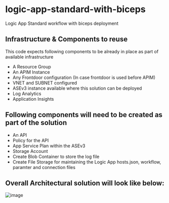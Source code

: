# logic-app-standard-with-biceps
Logic App Standard workflow with biceps deployment

## Infrastructure & Components to reuse
This code expects following components to be already in place as part of available infrastructure
- A Resource Group
- An APIM Instance
- Any Frontdoor configuration (In case frontdoor is used before APIM)
- VNET and SUBNET configured
- ASEv3 instance available where this solution can be deployed
- Log Analytics
- Application Insights

## Following components will need to be created as part of the solution
- An API
- Policy for the API
- App Service Plan within the ASEv3
- Storage Account
- Create Blob Container to store the log file
- Create File Storage for maintaining the Logic App hosts.json, workflow, paramter and connection files

## Overall Architectural solution will look like below:
![image](https://user-images.githubusercontent.com/43401999/154848583-6de229b5-143f-474d-a5bf-d8bef2f989e2.png)
